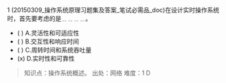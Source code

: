 1
(20150309_操作系统原理习题集及答案_笔试必需品_doc)在设计实时操作系统时，首先要考虑的是﹎﹎﹎﹎。
- ( ) A.灵活性和可适应性 
- ( ) B.交互性和响应时间 
- ( ) C.周转时间和系统吞吐量 
- (x) D.实时性和可靠性

> 知识点：操作系统概述。
> 出处：网络
> 难度：1
> D
